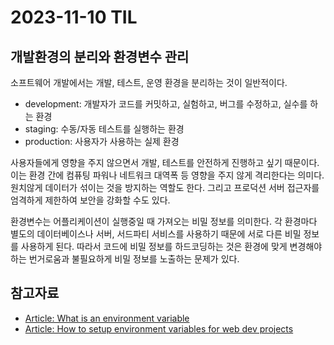 # 2023-11-10 TIL

## 개발환경의 분리와 환경변수 관리

소프트웨어 개발에서는 개발, 테스트, 운영 환경을 분리하는 것이 일반적이다.

- development: 개발자가 코드를 커밋하고, 실험하고, 버그를 수정하고, 실수를 하는 환경
- staging: 수동/자동 테스트를 실행하는 환경
- production: 사용자가 사용하는 실제 환경

사용자들에게 영향을 주지 않으면서 개발, 테스트를 안전하게 진행하고 싶기 때문이다.
이는 환경 간에 컴퓨팅 파워나 네트워크 대역폭 등 영향을 주지 않게 격리한다는 의미다.
원치않게 데이터가 섞이는 것을 방지하는 역할도 한다.
그리고 프로덕션 서버 접근자를 엄격하게 제한하여 보안을 강화할 수도 있다.

환경변수는 어플리케이션이 실행중일 때 가져오는 비밀 정보를 의미한다.
각 환경마다 별도의 데이터베이스나 서버, 서드파티 서비스를 사용하기 때문에 서로 다른 비밀 정보를 사용하게 된다.
따라서 코드에 비밀 정보를 하드코딩하는 것은 환경에 맞게 변경해야하는 번거로움과 불필요하게 비밀 정보를 노출하는 문제가 있다.

## 참고자료

- [Article: What is an environment variable](https://kinsta.com/knowledgebase/what-is-an-environment-variable/)
- [Article: How to setup environment variables for web dev projects](https://medium.com/@Kelvin9877/how-to-setup-environment-variables-for-web-dev-projects-ad676cdb361e)
